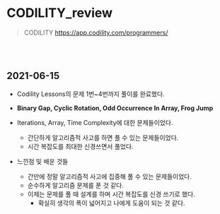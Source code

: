 # CODILITY_review

> CODILITY https://app.codility.com/programmers/

<br/>

<br/>

## 2021-06-15

+ Codility Lessons의 문제 1번~4번까지 풀이를 완료했다.
+ **Binary Gap, Cyclic Rotation, Odd Occurrence In Array, Frog Jump**
+ Iterations, Array, Time Complexity에 대한 문제들이었다.
  + 간단하게 알고리즘적 사고를 하면 풀 수 있는 문제들이었다.
  + 시간 복잡도를 최대한 신경쓰면서 풀었다.

+ 느낀점 및 배운 것들
  + 간만에 정말 알고리즘적 사고에 집중해 풀 수 있는 문제들이었다.
  + 순수하게 알고리즘 문제를 푼 것 같다.
  + 이제는 문제를 풀 때 설계를 하며 시간 복잡도를 신경 쓰기로 했다.
    + 확실히 생각의 폭이 넓어지고 나에게 도움이 되는 것 같다.

